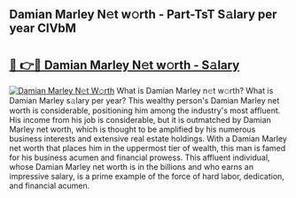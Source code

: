 ## Damian Marley N𝚎t w𝚘rth - Part-TsT S𝚊lary per year CIVbM

# <h2><a href="http://gc50ljr.nevu.top/?p=Damian+Marley">🔗 👉🔴 Damian Marley N𝚎t w𝚘rth - S𝚊lary</a></h2>

[![Damian Marley N𝚎t W𝚘rth](https://i.imgur.com/Oavwk0R.jpeg)](http://gc50ljr.nevu.top/?p=Damian+Marley)
What is Damian Marley n𝚎t w𝚘rth? What is Damian Marley s𝚊lary per year?
This wealthy person's Damian Marley net worth is considerable, positioning him among the industry's most affluent. His income from his job is considerable, but it is outmatched by Damian Marley net worth, which is thought to be amplified by his numerous business interests and extensive real estate holdings. With a Damian Marley net worth that places him in the uppermost tier of wealth, this man is famed for his business acumen and financial prowess. This affluent individual, whose Damian Marley net worth is in the billions and who earns an impressive salary, is a prime example of the force of hard labor, dedication, and financial acumen.
